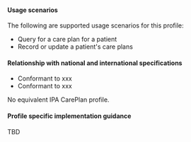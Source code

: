 #### Usage scenarios

The following are supported usage scenarios for this profile:

- Query for a care plan for a patient
- Record or update a patient's care plans


#### Relationship with national and international specifications
- Conformant to xxx
- Conformant to xxx

No equivalent IPA CarePlan profile.


#### Profile specific implementation guidance
TBD




